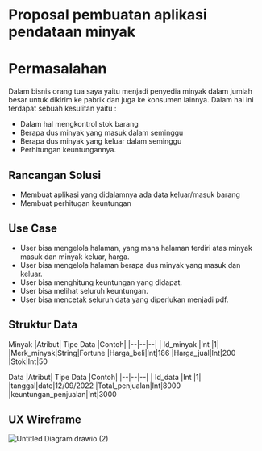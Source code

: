 # Proposal pembuatan aplikasi pendataan minyak 

# Permasalahan

Dalam bisnis orang tua saya yaitu menjadi penyedia minyak dalam jumlah besar untuk dikirim ke pabrik dan juga ke konsumen lainnya. Dalam hal ini terdapat sebuah kesulitan yaitu :

 - Dalam hal mengkontrol stok barang
 - Berapa dus minyak yang masuk dalam seminggu
 - Berapa dus minyak yang keluar dalam seminggu
 - Perhitungan keuntungannya.

## Rancangan Solusi

 - Membuat aplikasi yang didalamnya ada data keluar/masuk barang
 - Membuat perhitugan keuntungan

## Use Case

-   User bisa mengelola halaman, yang mana halaman terdiri atas minyak masuk dan minyak keluar, harga.
-   User bisa mengelola halaman berapa dus minyak yang masuk dan keluar.
-   User bisa menghitung keuntungan yang didapat.
-   User bisa melihat seluruh keuntungan.
-   User bisa mencetak seluruh data yang diperlukan menjadi pdf.

## Struktur Data

Minyak
|Atribut| Tipe Data |Contoh|
|--|--|--|
| Id_minyak |Int |1|
|Merk_minyak|String|Fortune
|Harga_beli|Int|186
|Harga_jual|Int|200
|Stok|Int|50

Data
|Atribut| Tipe Data |Contoh|
|--|--|--|
| Id_data |Int |1|
|tanggal|date|12/09/2022
|Total_penjualan|Int|8000
|keuntungan_penjualan|Int|3000
## UX Wireframe

![Untitled Diagram drawio (2)](https://user-images.githubusercontent.com/112912912/189552324-119beb31-1fee-4ecd-9de1-1a462bdcb19e.png)

